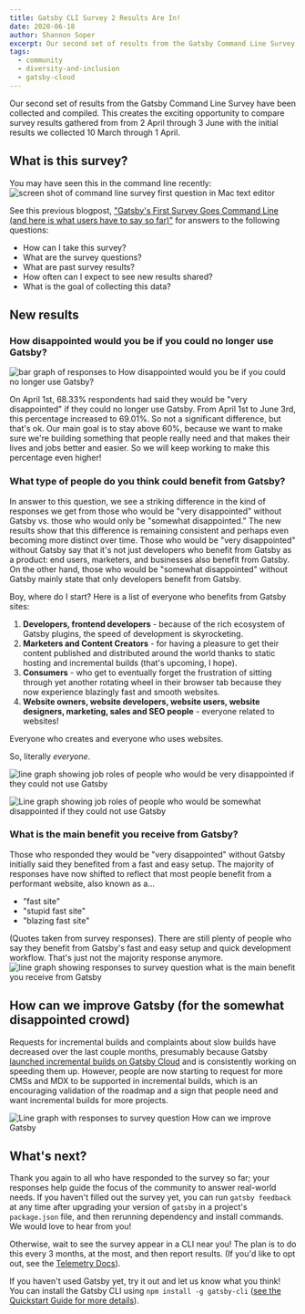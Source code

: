 ```yaml
---
title: Gatsby CLI Survey 2 Results Are In!
date: 2020-06-18
author: Shannon Soper
excerpt: Our second set of results from the Gatsby Command Line Survey have been compiled. And guess what? Responses are changing in interesting ways that both validate and clarify the community's priorities.
tags:
  - community
  - diversity-and-inclusion
  - gatsby-cloud
---
```


Our second set of results from the Gatsby Command Line Survey have been collected and compiled. This creates the exciting opportunity to compare survey results gathered from from 2 April through 3 June with the initial results we collected 10 March through 1 April.

## What is this survey?

You may have seen this in the command line recently:![screen shot of command line survey first question in Mac text editor](./image1.png)

See this previous blogpost, ["Gatsby's First Survey Goes Command Line (and here is what users have to say so far)"](/blog/2020-04-17-gatsby-survey-goes-command-line/) for answers to the following questions:

- How can I take this survey?
- What are the survey questions?
- What are past survey results?
- How often can I expect to see new results shared?
- What is the goal of collecting this data?

## New results

### How disappointed would you be if you could no longer use Gatsby?

![bar graph of responses to How disappointed would you be if you could no longer use Gatsby?](./image5.png)

On April 1st, 68.33% respondents had said they would be "very disappointed" if they could no longer use Gatsby. From April 1st to June 3rd, this percentage increased to 69.01%. So not a significant difference, but that's ok. Our main goal is to stay above 60%, because we want to make sure we're building something that people really need and that makes their lives and jobs better and easier. So we will keep working to make this percentage even higher!

### What type of people do you think could benefit from Gatsby?

In answer to this question, we see a striking difference in the kind of responses we get from those who would be "very disappointed" without Gatsby vs. those who would only be "somewhat disappointed." The new results show that this difference is remaining consistent and perhaps even becoming more distinct over time. Those who would be "very disappointed" without Gatsby say that it's not just developers who benefit from Gatsby as a product: end users, marketers, and businesses also benefit from Gatsby. On the other hand, those who would be "somewhat disappointed" without Gatsby mainly state that only developers benefit from Gatsby.

Boy, where do I start? Here is a list of everyone who benefits from Gatsby sites:

1. **Developers, frontend developers** - because of the rich ecosystem of Gatsby plugins, the speed of development is skyrocketing.
2. **Marketers and Content Creators** - for having a pleasure to get their content published and distributed around the world thanks to static hosting and incremental builds (that's upcoming, I hope).
3. **Consumers** - who get to eventually forget the frustration of sitting through yet another rotating wheel in their browser tab because they now experience blazingly fast and smooth websites.
4. **Website owners, website developers, website users, website designers, marketing, sales and SEO people** - everyone related to websites!

Everyone who creates and everyone who uses websites.

So, literally _everyone_.

![line graph showing job roles of people who would be very disappointed if they could not use Gatsby](./image6.png)

![Line graph showing job roles of people who would be somewhat disappointed if they could not use Gatsby](./image2.png)

### What is the main benefit you receive from Gatsby?

Those who responded they would be "very disappointed" without Gatsby initially said they benefited from a fast and easy setup. The majority of responses have now shifted to reflect that most people benefit from a performant website, also known as a...

- "fast site"
- "stupid fast site"
- "blazing fast site"

(Quotes taken from survey responses). There are still plenty of people who say they benefit from Gatsby's fast and easy setup and quick development workflow. That's just not the majority response anymore.
![line graph showing responses to survey question what is the main benefit you receive from Gatsby](./image3.png)

## How can we improve Gatsby (for the somewhat disappointed crowd)

Requests for incremental builds and complaints about slow builds have decreased over the last couple months, presumably because Gatsby [launched incremental builds on Gatsby Cloud](/blog/2020-04-29-incredimental-builds/) and is consistently working on speeding them up. However, people are now starting to request for more CMSs and MDX to be supported in incremental builds, which is an encouraging validation of the roadmap and a sign that people need and want incremental builds for more projects.

![Line graph with responses to survey question How can we improve Gatsby](./image4.png)

## What's next?

Thank you again to all who have responded to the survey so far; your responses help guide the focus of the community to answer real-world needs. If you haven't filled out the survey yet, you can run `gatsby feedback` at any time after upgrading your version of `gatsby` in a project's `package.json` file, and then rerunning dependency and install commands. We would love to hear from you!

Otherwise, wait to see the survey appear in a CLI near you! The plan is to do this every 3 months, at the most, and then report results. (If you'd like to opt out, see the [Telemetry Docs](/docs/telemetry/#how-to-opt-out)).

If you haven't used Gatsby yet, try it out and let us know what you think! You can install the Gatsby CLI using `npm install -g gatsby-cli` ([see the Quickstart Guide for more details](/docs/quick-start/)).
